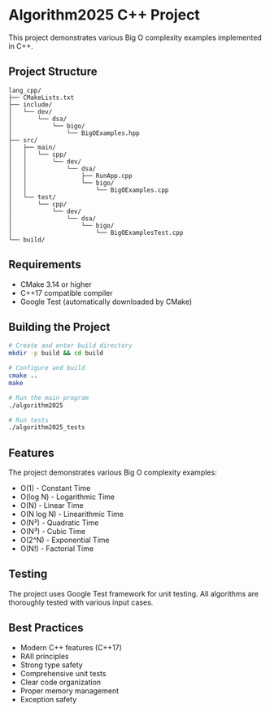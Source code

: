 # Algorithm2025 C++ Project

This project demonstrates various Big O complexity examples implemented in C++.

## Project Structure

```
lang_cpp/
├── CMakeLists.txt
├── include/
│   └── dev/
│       └── dsa/
│           └── bigo/
│               └── BigOExamples.hpp
├── src/
│   ├── main/
│   │   └── cpp/
│   │       └── dev/
│   │           └── dsa/
│   │               ├── RunApp.cpp
│   │               └── bigo/
│   │                   └── BigOExamples.cpp
│   └── test/
│       └── cpp/
│           └── dev/
│               └── dsa/
│                   └── bigo/
│                       └── BigOExamplesTest.cpp
└── build/
```

## Requirements

- CMake 3.14 or higher
- C++17 compatible compiler
- Google Test (automatically downloaded by CMake)

## Building the Project

```bash
# Create and enter build directory
mkdir -p build && cd build

# Configure and build
cmake ..
make

# Run the main program
./algorithm2025

# Run tests
./algorithm2025_tests
```

## Features

The project demonstrates various Big O complexity examples:

- O(1) - Constant Time
- O(log N) - Logarithmic Time
- O(N) - Linear Time
- O(N log N) - Linearithmic Time
- O(N²) - Quadratic Time
- O(N³) - Cubic Time
- O(2^N) - Exponential Time
- O(N!) - Factorial Time

## Testing

The project uses Google Test framework for unit testing. All algorithms are thoroughly tested with various input cases.

## Best Practices

- Modern C++ features (C++17)
- RAII principles
- Strong type safety
- Comprehensive unit tests
- Clear code organization
- Proper memory management
- Exception safety 